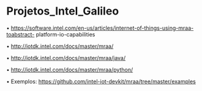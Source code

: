 # Projetos_Intel_Galileo

• https://software.intel.com/en-us/articles/internet-of-things-using-mraa-toabstract-
platform-io-capabilities


• http://iotdk.intel.com/docs/master/mraa/


• http://iotdk.intel.com/docs/master/mraa/java/


• http://iotdk.intel.com/docs/master/mraa/python/


• Exemplos:
https://github.com/intel-iot-devkit/mraa/tree/master/examples
